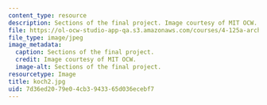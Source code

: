 ```yaml
---
content_type: resource
description: Sections of the final project. Image courtesy of MIT OCW.
file: https://ol-ocw-studio-app-qa.s3.amazonaws.com/courses/4-125a-architecture-studio-building-in-landscapes-fall-2005/7d36ed2079e04cb3943365d036ecebf7_koch2.jpg
file_type: image/jpeg
image_metadata:
  caption: Sections of the final project.
  credit: Image courtesy of MIT OCW.
  image-alt: Sections of the final project.
resourcetype: Image
title: koch2.jpg
uid: 7d36ed20-79e0-4cb3-9433-65d036ecebf7
---
```

